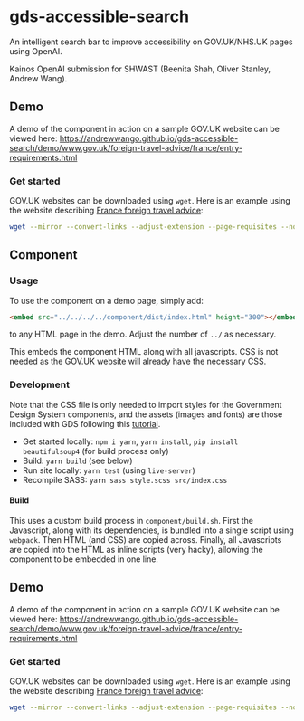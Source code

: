 # gds-accessible-search
An intelligent search bar to improve accessibility on GOV.UK/NHS.UK pages using OpenAI. 

Kainos OpenAI submission for SHWAST (Beenita Shah, Oliver Stanley, Andrew Wang).

## Demo

A demo of the component in action on a sample GOV.UK website can be viewed here: https://andrewwango.github.io/gds-accessible-search/demo/www.gov.uk/foreign-travel-advice/france/entry-requirements.html

### Get started

GOV.UK websites can be downloaded using `wget`. Here is an example using the website describing [France foreign travel advice](https://www.gov.uk/foreign-travel-advice/france/entry-requirements):

```bash
wget --mirror --convert-links --adjust-extension --page-requisites --no-parent --no-check-certificate https://www.gov.uk/foreign-travel-advice/france/entry-requirements
```

## Component

### Usage

To use the component on a demo page, simply add:

```html
<embed src="../../../../component/dist/index.html" height="300"></embed>
```

to any HTML page in the demo. Adjust the number of `../` as necessary.

This embeds the component HTML along with all javascripts. CSS is not needed as the GOV.UK website will already have the necessary CSS.

### Development

Note that the CSS file is only needed to import styles for the Government Design System components, and the assets (images and fonts) are those included with GDS following this [tutorial](https://frontend.design-system.service.gov.uk/get-started/#4-get-the-font-and-images-working).

- Get started locally: `npm i yarn`, `yarn install`, `pip install beautifulsoup4` (for build process only)
- Build: `yarn build` (see below)
- Run site locally: `yarn test` (using `live-server`)
- Recompile SASS: `yarn sass style.scss src/index.css`

#### Build
This uses a custom build process in `component/build.sh`. First the Javascript, along with its dependencies, is bundled into a single script using `webpack`. Then HTML (and CSS) are copied across. Finally, all Javascripts are copied into the HTML as inline scripts (very hacky), allowing the component to be embedded in one line.
## Demo

A demo of the component in action on a sample GOV.UK website can be viewed here: https://andrewwango.github.io/gds-accessible-search/demo/www.gov.uk/foreign-travel-advice/france/entry-requirements.html

### Get started

GOV.UK websites can be downloaded using `wget`. Here is an example using the website describing [France foreign travel advice](https://www.gov.uk/foreign-travel-advice/france/entry-requirements):

```bash
wget --mirror --convert-links --adjust-extension --page-requisites --no-parent --no-check-certificate https://www.gov.uk/foreign-travel-advice/france/entry-requirements
```
